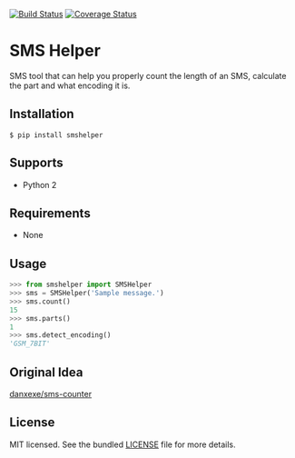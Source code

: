 [![Build Status](https://travis-ci.org/jaygel179/smshelper.svg?branch=master)](https://travis-ci.org/jaygel179/sms-counter)
[![Coverage Status](https://coveralls.io/repos/github/jaygel179/smshelper.py/badge.svg)](https://coveralls.io/github/jaygel179/smshelper.py)


SMS Helper
==========
SMS tool that can help you properly count the length of an SMS, calculate the part and what encoding it is.


Installation
------------
`$ pip install smshelper`


Supports
--------
- Python 2


Requirements
------------
- None


Usage
-----
```python
>>> from smshelper import SMSHelper
>>> sms = SMSHelper('Sample message.')
>>> sms.count()
15
>>> sms.parts()
1
>>> sms.detect_encoding()
'GSM_7BIT'
```


Original Idea
-------------
[danxexe/sms-counter](https://github.com/danxexe/sms-counter)



License
-------
MIT licensed. See the bundled [LICENSE](LICENSE) file for more details.
